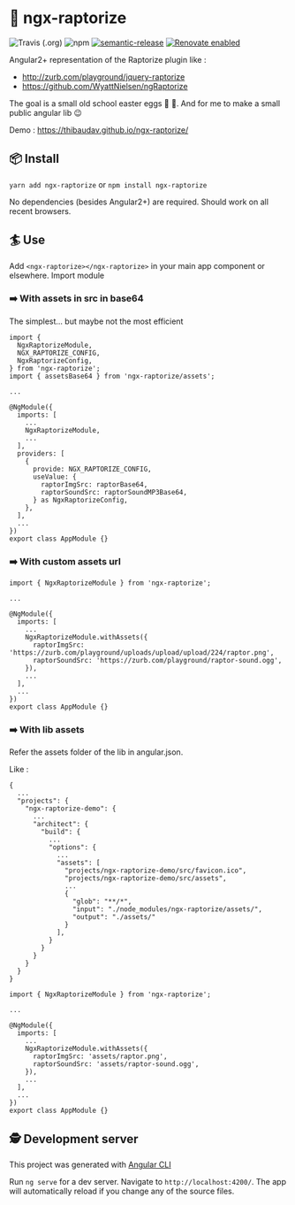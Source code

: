 # 🦖 ngx-raptorize

![Travis (.org)](https://img.shields.io/travis/ThibaudAv/ngx-raptorize)
![npm](https://img.shields.io/npm/v/ngx-raptorize)
[![semantic-release](https://img.shields.io/badge/%20%20%F0%9F%93%A6%F0%9F%9A%80-semantic--release-e10079.svg)](https://github.com/semantic-release/semantic-release)
[![Renovate enabled](https://img.shields.io/badge/renovate-enabled-brightgreen.svg)](https://renovatebot.com/)

Angular2+ representation of the Raptorize plugin like :

- http://zurb.com/playground/jquery-raptorize
- https://github.com/WyattNielsen/ngRaptorize

The goal is a small old school easter eggs 🥚 🦖. And for me to make a small public angular lib 😉

Demo : https://thibaudav.github.io/ngx-raptorize/

## 📦 Install

`yarn add ngx-raptorize` or `npm install ngx-raptorize`

No dependencies (besides Angular2+) are required.
Should work on all recent browsers.

## 🏄 Use

Add `<ngx-raptorize></ngx-raptorize>` in your main app component or elsewhere.
Import module

### ➡️ With assets in src in base64

The simplest... but maybe not the most efficient

```
import {
  NgxRaptorizeModule,
  NGX_RAPTORIZE_CONFIG,
  NgxRaptorizeConfig,
} from 'ngx-raptorize';
import { assetsBase64 } from 'ngx-raptorize/assets';

...

@NgModule({
  imports: [
    ...
    NgxRaptorizeModule,
    ...
  ],
  providers: [
    {
      provide: NGX_RAPTORIZE_CONFIG,
      useValue: {
        raptorImgSrc: raptorBase64,
        raptorSoundSrc: raptorSoundMP3Base64,
      } as NgxRaptorizeConfig,
    },
  ],
  ...
})
export class AppModule {}
```

### ➡️ With custom assets url

```
import { NgxRaptorizeModule } from 'ngx-raptorize';

...

@NgModule({
  imports: [
    ...
    NgxRaptorizeModule.withAssets({
      raptorImgSrc: 'https://zurb.com/playground/uploads/upload/upload/224/raptor.png',
      raptorSoundSrc: 'https://zurb.com/playground/raptor-sound.ogg',
    }),
    ...
  ],
  ...
})
export class AppModule {}
```

### ➡️ With lib assets

Refer the assets folder of the lib in angular.json.

Like :

```
{
  ...
  "projects": {
    "ngx-raptorize-demo": {
      ...
      "architect": {
        "build": {
          ...
          "options": {
            ...
            "assets": [
              "projects/ngx-raptorize-demo/src/favicon.ico",
              "projects/ngx-raptorize-demo/src/assets",
              ...
              {
                "glob": "**/*",
                "input": "./node_modules/ngx-raptorize/assets/",
                "output": "./assets/"
              }
            ],
          }
        }
      }
    }
  }
}
```

```
import { NgxRaptorizeModule } from 'ngx-raptorize';

...

@NgModule({
  imports: [
    ...
    NgxRaptorizeModule.withAssets({
      raptorImgSrc: 'assets/raptor.png',
      raptorSoundSrc: 'assets/raptor-sound.ogg',
    }),
    ...
  ],
  ...
})
export class AppModule {}
```

## 🕵 Development server

This project was generated with [Angular CLI](https://github.com/angular/angular-cli)

Run `ng serve` for a dev server. Navigate to `http://localhost:4200/`. The app will automatically reload if you change any of the source files.
